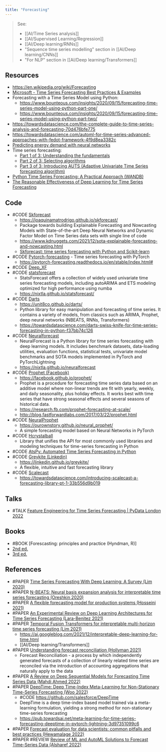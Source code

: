 ```yaml
---
title: "Forecasting"
---
```


> See: 
> - [[AI/Time Series analysis]]
> - [[AI/Supervised Learning/Regression]]
> - [[AI/Deep learning/RNNs]]
> - "Sequence time series modelling" section in [[AI/Deep learning/CNNs]]
> - "For NLP" section in [[AI/Deep learning/Transformers]]

## Resources
- https://en.wikipedia.org/wiki/Forecasting
- [Microsoft - Time Series Forecasting Best Practices & Examples](https://github.com/microsoft/forecasting)
- Forecasting with a Time Series Model using Python: 
	- https://www.bounteous.com/insights/2020/09/15/forecasting-time-series-model-using-python-part-one/
	- https://www.bounteous.com/insights/2020/09/15/forecasting-time-series-model-using-python-part-two/
- https://towardsdatascience.com/the-complete-guide-to-time-series-analysis-and-forecasting-70d476bfe775
- https://towardsdatascience.com/automl-for-time-series-advanced-approaches-with-fedot-framework-4f9d8ea3382c
- [Predicting energy demand with neural networks](https://towardsdatascience.com/forecasting-energy-consumption-using-neural-networks-xgboost-2032b6e6f7e2)
- Time series forecasting:
	- [Part 1 of 3: Understanding the fundamentals](https://medium.com/data-science-at-microsoft/time-series-forecasting-part-1-of-3-understanding-the-fundamentals-13b52eda3e5)
	- [Part 2 of 3: Selecting algorithms](https://medium.com/data-science-at-microsoft/time-series-forecasting-part-2-of-3-selecting-algorithms-11b6635f61bb)
	- [Part 3 of 3: Introducing AUTS (Adaptive Univariate Time Series forecasting algorithm)](https://medium.com/data-science-at-microsoft/time-series-forecasting-part-3-of-3-introducing-auts-adaptive-univariate-time-series-dfd7555ca8d4)
- [Python Time Series Forecasting: A Practical Approach (WANDB)](https://wandb.ai/madhana/Time_Series/reports/Python-Time-Series-Forecasting-A-Practical-Approach--VmlldzoyODk4NjUz)
- [The Reasonable Effectiveness of Deep Learning for Time Series Forecasting](https://towardsdatascience.com/the-reasonable-effectiveness-of-deep-learning-for-time-series-forecasting-60e2c8affb9)

## Code
- #CODE [Skforecast](https://github.com/JoaquinAmatRodrigo/skforecast)
	- https://joaquinamatrodrigo.github.io/skforecast/
	- Package towards building Explainable Forecasting and Nowcasting Models with State-of-the-art Deep Neural Networks and Dynamic Factor Model on Time Series data sets with single line of code
	- https://www.kdnuggets.com/2021/12/sota-explainable-forecasting-and-nowcasting.html
	- [Skforecast: time series forecasting with Python and Scikit-learn](https://www.cienciadedatos.net/documentos/py27-time-series-forecasting-python-scikitlearn.html)
- #CODE [Pytorch-forecasting](https://github.com/jdb78/pytorch-forecasting) - Time series forecasting with PyTorch
	- https://pytorch-forecasting.readthedocs.io/en/stable/index.html#
- #CODE [Deep_XF](https://github.com/ajayarunachalam/Deep_XF)
- #CODE [statsforecast](https://github.com/Nixtla/statsforecast)
	- StatsForecast offers a collection of widely used univariate time series forecasting models, including autoARIMA and ETS modeling optimized for high performance using numba
	- https://nixtla.github.io/statsforecast/
- #CODE [Darts](https://github.com/unit8co/darts)
	- https://unit8co.github.io/darts/
	- Python library for easy manipulation and forecasting of time series. It contains a variety of models, from classics such as ARIMA, Prophet,  deep neural networks (NBEATS, RNNs, Transformers)
	- https://towardsdatascience.com/darts-swiss-knife-for-time-series-forecasting-in-python-f37bb74c126
- #CODE [Neuralforecast](https://github.com/Nixtla/neuralforecast)
	- NeuralForecast is a Python library for time series forecasting with deep learning models. It includes benchmark datasets, data-loading utilities, evaluation functions, statistical tests, univariate model benchmarks and SOTA models implemented in PyTorch and PyTorchLightning
	- https://nixtla.github.io/neuralforecast
- #CODE [Prophet (Facebook)](https://github.com/facebook/prophet)
	- https://facebook.github.io/prophet/
	- Prophet is a procedure for forecasting time series data based on an additive model where non-linear trends are fit with yearly, weekly, and daily seasonality, plus holiday effects. It works best with time series that have strong seasonal effects and several seasons of historical data.
	- https://research.fb.com/prophet-forecasting-at-scale/
	- http://blog.fastforwardlabs.com/2017/03/22/prophet.html	
- #CODE [NeuralProphet](https://github.com/ourownstory/neural_prophet)
	- https://ourownstory.github.io/neural_prophet/
	- A simple forecasting model based on Neural Networks in PyTorch
- #CODE [Hcrystalball](https://github.com/heidelbergcement/hcrystalball)
	- Library that unifies the API for most commonly used libraries and modeling techniques for time-series forecasting in Python
- #CODE [AtsPy: Automated Time Series Forecasting in Python](https://github.com/firmai/atspy)
- #CODE [Greykite (Linkedin)](https://github.com/linkedin/greykite)
	- https://linkedin.github.io/greykite/
	- A flexible, intuitive and fast forecasting library
- #CODE [Scalecast](https://github.com/mikekeith52/scalecast)
	- https://towardsdatascience.com/introducing-scalecast-a-forecasting-library-pt-1-33b556d9b019
	
## Talks
- #TALK [Feature Engineering for Time Series Forecasting | PyData London 2022](https://www.youtube.com/watch?v=9QtL7m3YS9I)

## Books
- #BOOK [Forescasting: principles and practice (Hyndman, R)]
- [2nd ed.](https://otexts.com/fpp2/)
- [3rd ed.](https://otexts.com/fpp3/)

## References
- #PAPER [Time Series Forecasting With Deep Learning: A Survey (Lim 2020)](https://arxiv.org/abs/2004.13408)
- #PAPER [N-BEATS: Neural basis expansion analysis for interpretable time series forecasting (Oreshkin 2020)](https://arxiv.org/abs/1905.10437)
- #PAPER [A flexible forecasting model for production systems (Hosseini 2021)](https://arxiv.org/abs/2105.01098)
- #PAPER [An Experimental Review on Deep Learning Architectures for Time Series Forecasting (Lara-Benitez 2021)](https://arxiv.org/abs/2103.12057)
- #PAPER [Temporal Fusion Transformers for interpretable multi-horizon time series forecasting (Lim 2021)](https://www.sciencedirect.com/science/article/pii/S0169207021000637)
	- https://ai.googleblog.com/2021/12/interpretable-deep-learning-for-time.html
	- [[AI/Deep learning/Transformers]]
- #PAPER [Understanding forecast reconciliation (Hollyman 2021)](https://www.sciencedirect.com/science/article/abs/pii/S0377221721000199)
	- Forecast Reconciliation - a process by which independently generated forecasts of a collection of linearly related time series are reconciled via the introduction of accounting aggregations that naturally apply to the data
- #PAPER [A Review on Deep Sequential Models for Forecasting Time Series Data (Mahdi Ahmed 2022)](https://www.hindawi.com/journals/acisc/2022/6596397/)
- #PAPER [DeepTime: Deep Time-Index Meta-Learning for Non-Stationary Time-Series Forecasting (Woo 2022)](https://arxiv.org/pdf/2207.06046)
	- #CODE https://github.com/salesforce/DeepTime
	- DeepTime is a deep time-index based model trained via a meta-learning formulation, yielding a strong method for non-stationary time-series forecasting
	- https://pub.towardsai.net/meta-learning-for-time-series-forecasting-deeptime-in-pytorch-lightning-3d97351099c6
- #PAPER [Forecast evaluation for data scientists: common pitfalls and best practices (Hewamalage 2022)](https://link.springer.com/article/10.1007/s10618-022-00894-5)
- #PAPER #REVIEW [Review of ML and AutoML Solutions to Forecast Time-Series Data (Alsharef 2022)](https://link.springer.com/article/10.1007/s11831-022-09765-0)
